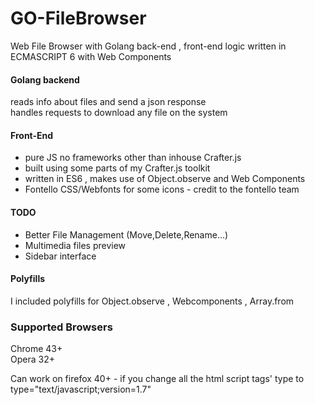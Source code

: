 # GO-FileBrowser
Web File Browser with Golang back-end , front-end logic written in ECMASCRIPT 6 with Web Components

#### Golang backend 
  reads info about files and send a json response  
  handles requests to download any file on the system  

#### Front-End
* pure JS no frameworks other than inhouse Crafter.js  
* built using some parts of my Crafter.js toolkit  
* written in ES6 , makes use of Object.observe and Web Components  
* Fontello CSS/Webfonts for some icons - credit to the fontello team
 

#### TODO
  * Better File Management (Move,Delete,Rename...)
  * Multimedia files preview
  * Sidebar interface

#### Polyfills
  I included polyfills for Object.observe , Webcomponents , Array.from
  
### Supported Browsers
  Chrome 43+  
  Opera 32+  
  
  Can work on firefox 40+ - if you change all the html script tags' type to type="text/javascript;version=1.7"
